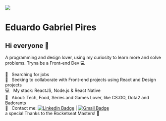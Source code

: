 <img width="auto" src="https://github.com/tgmarinho/tgmarinho/blob/master/banner.png">


# Eduardo Gabriel Pires

## Hi everyone 👋
A programming and design lover, using my curiosity to learn more and solve problems.
Tryna be a Front-end Dev :computer:

 :telescope:  &nbsp; Searching for jobs
 <br/> :purple_heart: &nbsp; Seeking to collaborate with Front-end projects using React and Design projects
 <br/> :computer: &nbsp; My stack: ReactJS, Node.js & React Native
 <br/> 💬  &nbsp; About: Tech, Food, Series and Games Lover, like CS:GO, Dota2 and Badorants
 <br/> :email: &nbsp; Contact me: [![Linkedin Badge](https://img.shields.io/badge/-EduardoPires-blue?style=flat-square&logo=Linkedin&logoColor=white&link=https://www.linkedin.com/in/eduardo-gabriel-pires-542199110/)](https://www.linkedin.com/in/eduardo-gabriel-pires-542199110/) 
| 
[![Gmail Badge](https://img.shields.io/badge/-eddgbp@gmail.com-c14438?style=flat-square&logo=Gmail&logoColor=white&link=mailto:eddgbp@gmail.com)](mailto:eddgbp@gmail.com)
<br/>a special Thanks to the Rocketseat Masters! :beers:
